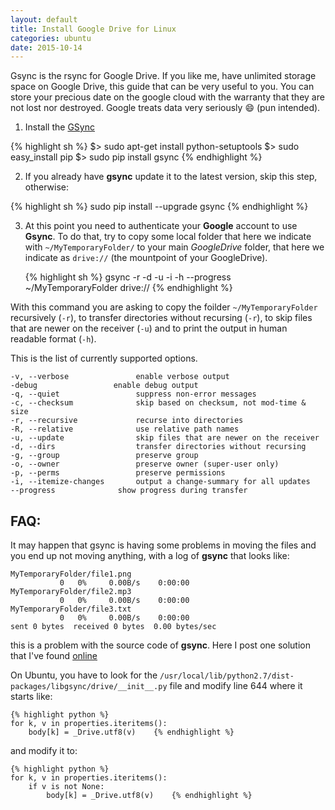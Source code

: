 ```yaml
---
layout: default
title: Install Google Drive for Linux
categories: ubuntu
date: 2015-10-14
---
```


Gsync is the rsync for Google Drive. If you like me, have unlimited storage space on Google Drive, this guide that can be very useful to you. You can store your precious date on the google cloud with the warranty that they are not lost nor destroyed. Google treats data very seriously :smile: (pun intended).

1. Install the [GSync](www.https://github.com/iwonbigbro/gsync/blob/master/README.rst)

  {% highlight sh %}
  $> sudo apt-get install python-setuptools
  $> sudo easy_install pip
  $> sudo pip install gsync  {% endhighlight %}


2. If you already have **gsync** update it to the latest version, skip this step, otherwise:

  {% highlight sh %}
  sudo pip install --upgrade gsync  {% endhighlight %}

3. At this point you need to authenticate your **Google** account to use **Gsync**. To do that, try to copy some local folder that here we indicate with `~/MyTemporaryFolder/` to your main *GoogleDrive* folder, that here we indicate as `drive://` (the mountpoint of your GoogleDrive).

    {% highlight sh %}
    gsync -r -d -u -i -h --progress ~/MyTemporaryFolder drive://    {% endhighlight %}

With this command you are asking to copy the foilder `~/MyTemporaryFolder` recursively (`-r`), to transfer directories without recursing (`-r`), to skip files that are newer on the receiver (`-u`) and to print the output in human readable format (`-h`).

This is the list of currently supported options.



    -v, --verbose               enable verbose output
    -debug                 enable debug output
    -q, --quiet                 suppress non-error messages
    -c, --checksum              skip based on checksum, not mod-time & size
    -r, --recursive             recurse into directories
    -R, --relative              use relative path names
    -u, --update                skip files that are newer on the receiver
    -d, --dirs                  transfer directories without recursing
    -g, --group                 preserve group
    -o, --owner                 preserve owner (super-user only)
    -p, --perms                 preserve permissions
    -i, --itemize-changes       output a change-summary for all updates
    --progress              show progress during transfer



## FAQ:
It may happen that gsync is having some problems in moving the files and you end up not moving anything, with a log of **gsync** that looks like:


    MyTemporaryFolder/file1.png
               0   0%     0.00B/s    0:00:00
    MyTemporaryFolder/file2.mp3
               0   0%     0.00B/s    0:00:00
    MyTemporaryFolder/file3.txt
               0   0%     0.00B/s    0:00:00
    sent 0 bytes  received 0 bytes  0.00 bytes/sec


this is a problem with the source code of **gsync**. Here I post one solution that I've found [online](https://github.com/iwonbigbro/gsync/issues/66)

On Ubuntu, you have to look for the `/usr/local/lib/python2.7/dist-packages/libgsync/drive/__init__.py` file and modify line 644 where it starts like:


    {% highlight python %}
    for k, v in properties.iteritems():
        body[k] = _Drive.utf8(v)    {% endhighlight %}

and modify it to:

    {% highlight python %}
    for k, v in properties.iteritems():
        if v is not None:
            body[k] = _Drive.utf8(v)    {% endhighlight %}
